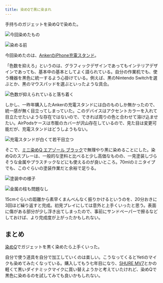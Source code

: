 ```yaml
---
title: 染めQで黒に染まれ
---
```

手持ちのガジェットを染めQで染めた。

![](https://lh3.googleusercontent.com/docs/AG8NV2aPRxhtClmZILl2lxAjwDNibgF7jepVCCq_ZRtp94F8FhcacQEr9Gndl5PlFOoRN-ag5Z1Ze_R75sUBds1JrBpiYOHt91Qss3HcIJSnVB8_98gYdUT0AuGpXwaW6-JSHtufln1RBTIOVoDaQ9TFs5mJ3l6UmwnkdZSe2U233zB9d-Sod-6a4YKWySLp4WHcS1gC1qEiQsNRwDKO87WvrvfwK-W_-C3P7VcAbuAM9XlEmLvW5qfmEM8PIn5U-ogse5cv_bCY7rgO3keyN40-ibLMP4EkAyYnpLzZXvLuWl0uIIuf_vOAcnrT15Cg2-sV7qc6QAAFN8aFc24NV_fkgVjjSyNzy67RzZjqwNPndzg5EaOhfoL_g7JO603yuHx7U_Q0qyA0xaJWxTCLocnYnVA98A1vs7YZD54ZbexfNQPCbqEp3b56PZHwGMhxkSW3j6uTRgE2IccgGqrxDVLiW1ZdncZqUcXbxDm5vqHdqdDViOIMNPgg3Co5UHYzbpFCYN73LTFjlX8VOWbZ_c99t10ON84uC_ZsyrWgPa9_Hfe_IA11a07Ruy3u8ZZwhTWNB0DTBlL5Gj0MXy7_RvxaDeEq_EIsfN0rKrs5owr_v7e2R0Zl1j8FrVu8N8wZ0j3jYf4shdQp0a2kgU_8FDaLEGEhXK8ys1jmxIWwbqvh7IdCXX241oB3GB0JPz6tnXuq3dBQH8WuBYNUs6vU_YFe0tVZdzwB2HtqwoCKBCybuIemJaKQlnigqTegw3rIL6-c3TdFBI3ac7hFj9K5xxYSNDZsRr93ijiZdr6b7Wl73nE9WM421Ctwan-8SBuMnBeRysI1tu9MFU_rzcuxVSssICwrPNPA24dUfj4JByVWI4lYJQReKwwS7KgyH5ISeyn601hiivbZoWRxJ5mryhF0_sGR05idn7CHfNLObFuXU8qA67rFy0IJuK7fEm4C_JTeHfDo1O3E7yYrOoX6uTx63hK3888DYVq9zLnQtpk6-WbPA6DJGJnvPko6z4Po45yqexG0y_RdgCWgKV6VW9aE7Xs8uI7xOIAo5_mSe8z-hE-vodGgJUHND8typ0GUOGk3ibf7r3EJGXyRWP8ixo7th2prDrNyA0TXwy30x7qmjVN1BAc9cJdb493jQjiKVdY53Kx56Kjvl-UNH5XIl0QE4VWYTiPv1wTkFgHtIVaKrkCuDCaTwoZn_QmPr_UXJgYgxNQTNW1pAZyvyNmz_aEaI3Ne8zN5imf8PLIOXWvVuH3N4bU6 "今回染めたもの")

![](https://lh3.googleusercontent.com/docs/AG8NV2ZhjmV_9h-A-zYqGGpWyUbJIOywN2FfkvTRnjo-W9fquDaxdOtvERSGgmKgJV8VUUexrXuGbDHrjrX5Gzwm7OH-0WZD9niFxK6PHGq2Buc1m8SSy0C0aahVJq_oZW8lOR_wkS5fhqsVnLpormtvyOfJ1Zy6ctvg0_v3MmTKE7mXfEzKFo4Fe4T9QCcXVlaRW3MIZysxaSpa5YUbpniHTXaSPLptzIN689TPgyXZykzIiJ2VOTejkDqRhXlpPeDYUr4-nSqZ__2glAFdz0RH_cynGEDhmYrb-VM4NQFyi2yfS88bvfB4wV8et38BMdZHFKUtQEyX5jGJrCylpToPQnGx9miHwfQ0NMS6z4EF7kj3J57yFrT8ck06p1btyAWSxRNPfCyEo-PNU4Wnkkv3qpwqsNOno2tMbcIcoZYas0njdLn5MatKeljhlthj3vYQRIXbrxUbdmf8XoLlHb_pBg7HxwgANh9UrdL7Fk3qY5VH5IaQGJU4LP0vgGS2QJCdPlz45NTm59VTHZXDGwci1vQ3_hl8DHXPDLHmFmbaIH6Do5Xc2GswlYvAJ6ygdjomCs_q_5Yo7wEQkmdOqh7LUbPx9Tb_oyW2iryuX8CSoeIT3_cnkY4WXK7KxrmnTRf09AQp-9ieOdmFV9t7QZ_xgzMEO-d4xxK6fkrnirjIsLu-xME4yHnfcGj9V0Oc3DxW6RQC4rPRVNk0-83MAxKTXYp05BpW-Slk2862_aGBZ2SNholrj5bnBOQliTrW22-DN3pp_rTgPtCGhoV_vmNgekvY0UdXxzkmNajfo8elG26KGhrFqPp0rj-ixEE8gSr6t6vCJhktcYZFmZPOvpNMmfQmyqJB4BNABbc7_wZJBpsEQFLOa4XQHBzCbpY8T-sQ3as7v8OSr-gCl2FEDxyKbTCVt-qJjstga0G7E9tw7eFYX5Fh0gY2r8-GFm8YLXKTlzcoVs-_ubM7xGtX-0hJuQklWDOHRVRtdIYxLvLsG9K0zgvvmubs6vV8v0KU60rzPNuXBLajV0lct3rFLUgUBdicmfUbLK8TiwzaR5f3tIV6kbxZXVoxAAlqDB_LogVK3yZC-V3BTkxz3CbDC1-LRK_QJGwDuTx-3aw0FO5VIQcAMRsTd_ZaGOjHvLYos0_c_upOn3pohdvQivhrcd85ZCbrNGiiEJ1OGs69pwbokXWa-eoLtQPqXgXmta96UMbuKnpPAy9JnpBR6kISzdZsiz1FQ9LzG1MQcYK8H2lHP3FlUVLU "染める前")

今回染めたのは、[AnkerのiPhone充電スタンド](https://r7kamura.com/articles/2021-09-06-anker-iphone-stand)。

「色数を抑えろ」というのは、グラフィックデザインであってもインテリアデザインであっても、基本中の基本としてよく語られている。自分の作業机でも、使う機器を黒色に統一するよう心掛けている。例えば、黒のNintendo Switchを選ぶとか、黒のマウスパッドを選ぶといったような具合。

![](https://lh3.googleusercontent.com/docs/AG8NV2YFtN0t1vyxr1lP9ZzZKlt-_bOsnLWD0_DvUc4ntD-EHJYBMPsh3uwjCTa36fMqIsDMo7PTk74WscyCGghM9Nns4NeJYO26jaX8_AsDXm7KPd2RIRaxMuwyj3FppUWm6ZsEeFohlxRLapoAGhW0lF6fIAepd8mleqPtFh7D-GrNH6PCyqbATKjn7GIP_Tc7ry4cQJYyka7zWHnbYiBmPEBKJz9H_ChNpN7QPsquCMavqZ57ol4hoVEBgWbVESfWUJZjGMZsl8Cgs-xjDgjtOr7GSY0Mw5GBQzqYtrxQ2blON9hzXTT8DikVg3Wc63CNF_6nPo-Zms5uczIIQXHWAcVD0Voc_0j9R7dh3LWXftIqUoOw1pQTGFYNX-1_fSzTub272Lstj2gvzcUqxJaY50J-51vxM7y95V22lX-0EzkBJuxmZBF9snL2qVPwK0GxVEWAv0urx2jZvt5T2pXLsjYDFs0f6BMYsg6oDMNkVs0IwyHz0CFnwiMWwngbsoejAJgHazZCtHcMzKZ_sc8ACBOT2l-gqWSLOYM2iDht-57cc18rwP5SMrbhHABqHuRp7zaFH02NJeo88r5lVhV3ZliVlM0JwPrIc1N6_wrMJgYm6Xy-45RKy9ydyYi7xuAi8oyQ2Y6B80FwqYIVQFWim_AUGZLzZfzh2rKJ_Pizg7qAcLOU_YVF84-z4_81ETWr2EGxc_uDbFt0-ktGe9CdhfwrI3Y6ukDUWsTV29VCg9XNXsq2uSoVNWljp8L3yUYAgE2ewDZ8emlG-mExdELgihJPjQYUd5E4Emc7DMBGous9q0XprQcJJpudLDtSr7yri2TNH8B_9xLcwcwkMuISB0WF_G65Jmwsragg_tyFKx632JaxKDSnmYKk3XHuIDyGiinUzJjkcpC_ZYYZr78uIC5ZTps49eNFSLG08fDtbVZ4Ixgp8a_RjCpQMjxd0d1AiY8bjpry7wul5Vhevq-K7xqgYMM0ME6E-qCZAcvj8f4xMmLyDQCQKui3JskQ3REbXfZpK8pSNrnfhRbYheF-Wnn0vDmnpGE2mw_KpG-sdBrhesTys6ZsSFVbrjccf6pSoMSOFhDr5Nilj06lu5As8B_52LgKvBjXHMhqo0Hvm9LIbrdyBt4zZ-sUrzZVhUMW22dljFfzlrCDCnKhU9Hi8F6wDAwWJ7KBa1H43hm6HBttEJ10EtpCsyCarW2d6fr03nEfHngP2-9k7PzvL2EIRanduU6r1iAHxR3ZcExoNDoSPTxw "色数が抑えられていると落ち着く")

しかし、一昨年購入したAnkerの充電スタンドには白のものしか無かったので、統一感が無く目立ってしまっていた。このデバイスはアクセントカラーを入れて目立たせたいような存在ではないので、できれば周りの色と合わせて溶け込ませたい。AirPodsケースは市販のカバーが沢山存在しているので、見た目は変更可能だが、充電スタンドはどうしようもない。

![](https://lh3.googleusercontent.com/docs/AG8NV2affpaN27nXHJb_4V80npBE6R3wBTrgSa4Ao8uYbF1I78sBRG2NXktjbZ08WzsFatA4EfZ9iH7JHpphs1A1JZEYhms424tzm1NvJyiz3JjwLcBYtmeb_M-IEgks237q78qCoutci2kCjrx6qb-0Ycd0kJ4ixoNppldzpRinbI23TSa8n3gZsskKwxzedx72x8-lL02gcNaSY8_kK20lHo69aynbjwmw4c0zj03fNeVxxk6eUe-QQOKzqaLvBEPd9pQWnei5-H0Y83OQwuK8CJUQcaqucgymVExpC3-FJYEZDZEHkEK4QTTW7q1lqTZN5PnT5sbsZp8XEDrfTGnXlh2Ph3h4Ko5PO6YS4b1MyEzpbnjWSo4dTKN1EvffTjzOAeICoWjW029nAXTgMZ-K5I_MY2kWyYiVmWi1OhWQxSxehdafrO7Ph2veWpPOUBCE-XkOqXQQXy9CS7TOg9BhMNLVT_WCCTWk002ABgxE87tsRr-jq3hGoip63dJBY6UGYEBBvlm0u2lpnuBqAeNSc9uc_a3FmL88xhRkN1h38nG1C6zYcbuSoemasG2v0xo3H189o7bnFuP7Oy6AXrw5Mu75KrGOY2eP8GKwbb52bmwUyZM_m1gzaK2lUBO6I9yeCzQ6pGkE5pX93-aTqTARRIULfNcoOHDNHmGJZSbPvcoSrSAJbTJ9Z4p2VX_wY49GbRGqEsBtqUF7l8wMHBu7Tvi0u7foyrHQ78IGCV5FD7z4uwgBql-ud3HW4EcJeVoeVVE5FNaBpQtWrQ4Go6IC61-ODcfLSGkrnv82tUlnHjjDChVRHWtxdMYUyOs7367ZmqdDlxy4cqLmsQvhWZq69vZNOo89h4sMmfxwnLN0l0WpspIazw4orJlL5qVnvnfU3Lfy4HQaOTxZARGSrCKD0vXAdgrCDzNzDKrh5hnJEp3p1p2GUXP0-0L_yxOUnCP1HSigeLofx1nh-6NbOVNdt24Htl_qB9wVn974iqHRFkQ-t3dUx9YGKuPO0FYBnXazANbX9Zj9skHnNw9sHe2vnCSdvNo74JXSKhwasyz0-OQreAyUi2wkwp0TTaGrSeqFV7DjoEoyZf1WfeVL0xV2Xb3CrpjIbavIIhbX3ByKa_oeQbGnp1QlRkj9TAmFkEjh_sY3wad_Mu0CL4WUKv05nBDclueoH6gth3TVlj6k-1ZLQ5dZFKf6eWw9-Hb_PuGNy9oAST_VaEGDU1Vv7LxN9DelUezq9ZRyv2ZT2-2SJLJemlNM "充電スタンドが白くて若干目立つ")

そこで、[ミニ染めQ エアゾール ブラック](https://www.amazon.co.jp/dp/B003QMFUKO)で無理やり黒に染めることにした。染めQのスプレーは、一般的な塗料と比べると少し高価なものの、一見塗装しづらそうな金属やプラスチックなどにも使えるのが良いところ。70mlのミニタイプでも、このぐらいの塗装作業だと余裕で足りる。

![](https://lh3.googleusercontent.com/docs/AG8NV2Yu8x8CqZLuIU8moyHHsgmpu7DXBr-x06uy1oV8CjtvsKJvxfDe8mD7-meSmALSJLIa0DxMt_Aaq6f0XuY98ESy3aZNbU9H88YwhTBy6K1TTl09h4a4b6CR6IilpqDJ27X0wny1KnuzP2VwGjkmQ6ThUc5jEw2_H1AK9JiUIQ29FS8XEc0kgzNqfinYnnCFTBx9vZCRDEPmMBjfBimgX4L02V_LKb734r30itMWCamHZ9lQLY60vftndrrA4l5PaRJIsy5uqcB31wHiigXUz2_es9qd8rzrN5pGEOFioXWijeggKUjuY039gszUyI7nPMnKoJG14nZcY7Ru4R1nHXo85CFPOSPdypCskbalsZzMq1MswjUsgBvl5zPqvMRKR49EmqMYDzQQxPD6I4IOSPWuxfbseHOMT8_xvy9oYOn-P01T22Bo1CIEYW4-roj6B-mcSETALbfpFJFdkAVuDhIN2CrlHsxDLqLOzfUQeCAgvePz7LjPA2pburpulupNBnzr91QqMUsVuxq0GgDrlAFg7ei8_VKQw-gxfgI42hlBqDai6dVjYSO_2adnLVOJqY7pGOX8ugRAuB2aehbXzAEc4mZDlvrfVfqNyUWmCKJFKUt1_fs3AFqlDzf5zFqIiCWOiy8eZcv327AHqqfwr9mPCyfnRCiVS_lmAwTZb9u_ofeqcuZgwRjfKx0RNQpS1Uxf_o9l0aqwtnnjj7W0xUsjv_uCBXoBvdtt-gJkiKtgaPhBDA6JJGPmSfk8UixMKVjqo0UwCn3I0oXnMbgrCR0G-q1hduH9_8qVpUaTQ82nBxtBv5gd3XHcY6vNwu3Tu1Xvpt7ItmC15z5Z_PHKWlTBlgn2iV3xUENVXhDfzlWUmWL2hlFIaiPMxKsOU_ER78HkrWU4CHg9aYxEnW1-RgArhFkgfsKUXPGKZQosfjXR4cu_abXFSkcb0GPqsGatY002x9vZz30XkqmNPLIz9rsrns3F4My9x4zfdceFO6quZBW-O7BFb7QKO461oXL7Ls9rODEn2ys4Q6yDvDetiKABm_KmtJOEDvLXykoiDSx-snDtKd2kmwKWivRf06jLie_2_eRGcy4KYW8DZ2rTE9wY39_4vExujpcThdYPSEH6FDDTBOH_9LdmpnkPx1_XwON0QsiGnKGhUQYH1pv49kNbVNNNJu8jrkq7bTXkUwN3vKoNXy6c6y4ve8y1hrycr9mPR-ENy51j2G_zb8hKkO63wlIyAyvusMWN_bQ9TpvPQzcT "塗装中の様子")

![](https://lh3.googleusercontent.com/docs/AG8NV2YZ6fxqMdxK7ERLqfelsJshF4urL6-gg1XF497bneOcwfguiBDMBWFtzURwksLjY8MuuHv74wvVQDNgnDaRUsPv6sZ0NuUCOYVTg_7Ru-z_OopE_xdq9KvlhiPwBVNCU-J8g2ew8eMZCfaroFaJ-IuLPrj5jevUZoRqlK7E85OGlmRq4PWDQ_oUcOU7IzBWSsIAjRq4y3zyaZNqJh56XqOQ5xCm8iCvuN11l0Yc3N8IMTP2PQk8LprVEo53wrCoxI0wfeEeKPw3K9Au9KO_IqX1oNK2jMHH6Yg_IdBQ82K4QlJ174mzZwrk97QGFLme_c9cbiujx6odpHTGJAYajevfXAg6L302eTJpe9uGR-vm_DbNboQSztQItxugvQooqYjc8rh4xyNS4-8s2oTeanlc7afQXrtcP-hWzrUG2mnKxTQhrmHqFs0pm3aZe3nEBIbEEBCa0xxVyBX0FBLgHwUzmXyEFe_MYUksjDEhgrEA1N4FTnQT2zw6ymfB-TgVtbpZzhhoJ43uNR1TvYMnMW9WVhzF9M1iaHu6kwEV2idmiK5hzZvuWXzzFQKD5SPWwcPpNQuE0d4379kE_tMEy0YXhLBEQC9-qlMtFzBaU71JqeyT5P1l_jhn5xFfdoEyfK3grd1urW2wZTSQIxnpSG8U7vXjRYzu_j7PI2QwlhagV8ynohSq5asy5r-xXb0-710rYMbWecqQ1ZLsiir8UYhhgh1tcZJNiVQHuZjlkImp_cyheCfY2icGhhe8dDQdNnkfhpPa-lVSgMfJmnLcn_K9p2a9d_1kkR8WA4sws8SOBTlUh4dq2-1j-T-eP6oJOp3clM3J73eR5ZqYy3W3KZu9hLqghQooUeOAQIvd8Oy1bECSG-c-ghoqw1no9Kpst6p3lIR1DXDVP2HodxlTHKIe0Gp7OEGLnnb9vBv1BPYEOA1iSW3THNj2n8JEviW3vZ0prSGiQ_IpSUqE4THuLkKzWCsY3sBtHGPe6QqAXzlF-D1JP_smNn-sWEZ0fUHA1aDeuFfcVQN0KlrDfNx20tg5619nocfPcIMRuJ-lRBOtW0KJKD5OJFRzriLaSrkHaHULLs1oPxSn7pskSgmmxtpIJVDg4hcbJzf2NIqCS3GYHrql8cCkkOaoX3vvaVNl_ndAZ0qmcxQyfg3aYF7zicNwL2gfbWp1QnjD32sLLTYUyUQUHtNyDuIP7d7f7tGvK-0KmATNQX6-UIzLDIB1cgZ27lVKwLEBOXCM9b4XoeEZA9w7 "金属の柱も問題なし")

15cmぐらいの距離から素早くまんべんなく振りかけるというのを、20分おきに3回ほど繰り返すと完成。初見プレイにしては意外と上手くいったと思う。表面に傷がある部分が少し浮き出てしまったので、事前にサンドペーパーで擦るなどしておけば、より完成度が上がったかもしれない。

まとめ
---

[染めQ](https://www.amazon.co.jp/dp/B003QMFUKO)でガジェットを黒く染めたら上手くいった。

自分で使う道具を自分で加工していくのは楽しい。こうなってくるとYetiのマイクも染めてみたくなっている。購入してもう七年目になり、[SHURE MV7](https://www.amazon.co.jp/dp/B08KY7G1GV)とかの軽くて黒いダイナミックマイクに買い替えようかと考えていたけれど、染めQで黒色に染めるのを試してみても良いかもしれない。
